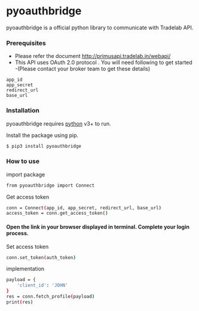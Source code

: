 # pyoauthbridge

pyoauthbridge is a official python library to communicate with Tradelab API.

### Prerequisites

* Please refer the document http://primusapi.tradelab.in/webapi/
* This API uses OAuth 2.0 protocol . You will need following to get started -(Please contact your broker team to get these details)
```
app_id
app_secret
redirect_url
base_url
```

### Installation

pyoauthbridge requires [python](https://www.python.org/) v3+ to run.

Install the package using pip.

```sh
$ pip3 install pyoauthbridge
```

### How to use

import package
```sh
from pyoauthbridge import Connect
```

Get access token
```sh
conn = Connect(app_id, app_secret, redirect_url, base_url)
access_token = conn.get_access_token()
```

#### Open the link in your browser displayed in terminal. Complete your login process.

Set access token
```sh
conn.set_token(auth_token)
```

implementation
```sh
payload = {
    'client_id': 'JOHN'
}
res = conn.fetch_profile(payload)
print(res)
```
